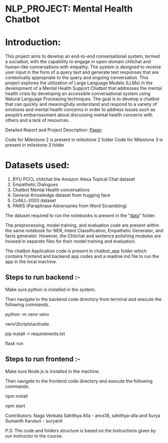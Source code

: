 # NLP_PROJECT: Mental Health Chatbot

# Introduction:  
This project aims to develop an end-to-end conversational system, termed a socialbot, with the capability to engage in open-domain chitchat and human-like conversations with empathy. The system is designed to receive user input in the form of a query text and generate text responses that are contextually appropriate to the query and ongoing conversation. This project explores the utilization of Large Language Models (LLMs) in the development of a Mental Health Support Chatbot that addresses the mental health crisis by developing an accessible conversational system using Natural Language Processing techniques. The goal is
to develop a chatbot that can quickly and meaningfully understand and respond to a variety of emotions and mental health concerns in order to address issues such as people’s embarrassment about discussing mental health concerns with others and a lack of resources.  

Detailed Report and Project Description: [Paper](https://github.com/alla-sahithya/Mental-Health-Chatbot/blob/main/report.pdf)

Code for Milestone 2 is present in milestone 2 folder
Code for Milestone 3 is present in milestone 3 folder

# Datasets used:  
1. BYU PCCL chitchat the Amazon Alexa Topical Chat dataset
2. Empathetic Dialogues  
3. Chatbot Mental Health conversations
4. General-Knowledge dataset from hugging face
5. CoNLL-2003 dataset
6. PAWS (Paraphrase Adversaries from Word Scrambling)
   
The dataset required to run the notebooks is present in the "[data](https://github.com/alla-sahithya/Mental-Health-Chatbot/tree/main/data)" folder.

The preprocessing, model training, and evaluation code are present within the same notebook for NER, Intent Classification, Empathetic Generator, and facts generator.
However, the Chitchat and sentence polishing modules are housed in separate files for their model training and evaluation.

The chatbot Application code is present in chatbot_app folder which contains frontend and backend app codes and a readme.md file to run the app in the local machine.

Steps to run backend :-
------------------------
Make sure python is installed in the system.

Then navigate to the backend code directory from terminal and execute the following commands.

python -m venv venv

venv\Scripts\activate

pip install -r requirements.txt

flask run

Steps to run frontend :-
-------------------------
Make sure Node.js is installed in the machine.

Then navigate to the frontend code directory and execute the following commands.

npm install

npm start

Contributors:
Naga Venkata Sahithya Alla - anvs18, sahithya-alla and
Surya Sumanth Karuturi - suryanit


P.S: The code and folders structure is based on the instructions given by our instructor in the course. 
